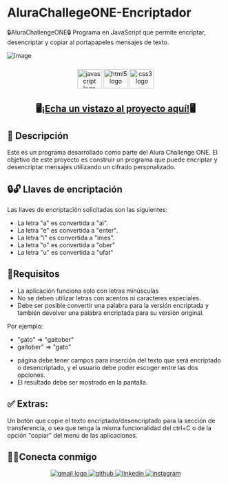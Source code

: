 # AluraChallegeONE-Encriptador
🔒AluraChallengeONE🔒 Programa en JavaScript que permite encriptar, desencriptar y copiar al portapapeles mensajes de texto.

![image](https://user-images.githubusercontent.com/69223734/235033094-a83fd3fe-1a09-4c7a-be53-994a5d531efa.png)

###

<div align="center">
  <img src="https://cdn.jsdelivr.net/gh/devicons/devicon/icons/javascript/javascript-original.svg" height="45" width="57" alt="javascript logo"  />
  <img src="https://cdn.jsdelivr.net/gh/devicons/devicon/icons/html5/html5-original.svg" height="45" width="57" alt="html5 logo"  />
  <img src="https://cdn.jsdelivr.net/gh/devicons/devicon/icons/css3/css3-original.svg" height="45" width="57" alt="css3 logo"  />
</div>

###
## **<div align="center">🖥️[¡Echa un vistazo al proyecto aquí!](https://nikypm.github.io/AluraChallegeONE-Encriptador/)🖥️</div>**  


## 📝 Descripción
Este es un programa desarrollado como parte del Alura Challenge ONE. El objetivo de este proyecto es construir un programa que puede encriptar y desencriptar mensajes utilizando un cifrado personalizado.
###

## 🔒🔓 Llaves de encriptación

Las llaves de encriptación solicitadas son las siguientes:

* La letra "a" es convertida a "ai".
* La letra "e" es convertida a "enter".
* La letra "i" es convertida a "imes".
* La letra "o" es convertida a "ober"
* La letra "u" es convertida a "ufat"

## 📖Requisitos  

* La aplicación funciona solo con letras minúsculas
* No se deben utilizar letras con acentos ni caracteres especiales.
* Debe ser posible convertir una palabra para la versión encriptada y también devolver una palabra encriptada para su versión original.

Por ejemplo:  
- "gato" => "gaitober"  
- gaitober" => "gato"  

*  página debe tener campos para inserción del texto que será encriptado o desencriptado, y el usuario debe poder escoger entre las dos opciones.
* El resultado debe ser mostrado en la pantalla. 

## ✅ Extras:

Un botón que copie el texto encriptado/desencriptado para la sección de transferencia, o sea que tenga la misma funcionalidad del ctrl+C o de la opción "copiar" del menú de las aplicaciones.


## 👩‍💻Conecta conmigo  
<div align="center">
  <a href="mailto:pnicolemilenka@gmail.com" target="_blank">
    <img src="https://img.shields.io/static/v1?message=Gmail&logo=gmail&label=&color=D14836&logoColor=white&labelColor=&style=for-the-badge" alt="gmail logo"  />
  </a>
  
<a href="https://github.com/nikypm" target="_blank">
<img src=https://img.shields.io/badge/github-%2324292e.svg?&style=for-the-badge&logo=github&logoColor=white alt=github style="margin-bottom: 5px;" />
</a>
<a href="https://linkedin.com/in/nicole-paredes-medrano" target="_blank">
<img src=https://img.shields.io/badge/linkedin-%231E77B5.svg?&style=for-the-badge&logo=linkedin&logoColor=white alt=linkedin style="margin-bottom: 5px;" />
</a>
<a href="https://instagram.com/nikypm_" target="_blank">
<img src=https://img.shields.io/badge/instagram-%23000000.svg?&style=for-the-badge&logo=instagram&logoColor=white alt=instagram style="margin-bottom: 5px;" />
</a>  
</div>  
